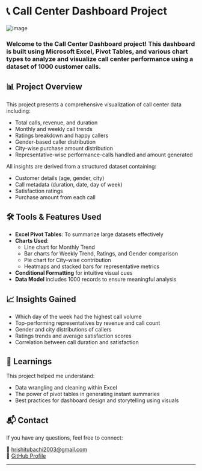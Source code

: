 # 📞 Call Center Dashboard Project
![image](https://github.com/user-attachments/assets/72a419aa-741a-44a5-a873-2366277d665b)

### Welcome to the Call Center Dashboard project! This dashboard is built using **Microsoft Excel**, **Pivot Tables**, and **various chart types** to analyze and visualize call center performance using a dataset of 1000 customer calls.

## 📊 Project Overview

This project presents a comprehensive visualization of call center data including:

- Total calls, revenue, and duration
- Monthly and weekly call trends
- Ratings breakdown and happy callers
- Gender-based caller distribution
- City-wise purchase amount distribution
- Representative-wise performance-calls handled and amount generated

All insights are derived from a structured dataset containing:
- Customer details (age, gender, city)
- Call metadata (duration, date, day of week)
- Satisfaction ratings
- Purchase amount from each call

## 🛠️ Tools & Features Used

- **Excel Pivot Tables**: To summarize large datasets effectively
- **Charts Used**:
  - Line chart for Monthly Trend
  - Bar charts for Weekly Trend, Ratings, and Gender comparison
  - Pie chart for City-wise contribution
  - Heatmaps and stacked bars for representative metrics
- **Conditional Formatting** for intuitive visual cues
- **Data Model** includes 1000 records to ensure meaningful analysis


## 📈 Insights Gained

- Which day of the week had the highest call volume
- Top-performing representatives by revenue and call count
- Gender and city distributions of callers
- Ratings trends and average satisfaction scores
- Correlation between call duration and satisfaction

## 🧠 Learnings

This project helped me understand:
- Data wrangling and cleaning within Excel
- The power of pivot tables in generating instant summaries
- Best practices for dashboard design and storytelling using visuals






## 📬 Contact

If you have any questions, feel free to connect:

📧 hrishitubachi2003@gmail.com  
🔗 [GitHub Profile](https://github.com/hrishi-6887)

---


